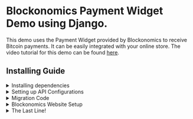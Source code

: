 # Blockonomics Payment Widget Demo using Django.

This demo uses the Payment Widget provided by Blockonomics to receive Bitcoin payments. It can be easily integrated with your online store. The video tutorial for this demo can be found [here](//link).

## Installing Guide

<details>
<summary> Installing dependencies </summary>

* Create a virtual environment using python `python3 -m venv env`
* Activate the virtual environment `source env/bin/activate`
* Install the requirements `pip install -r requirements.txt`

</details>

<details>
<summary> Setting up API Configurations </summary>

* Place your Blockonomics API Key in the `API_KEY` field in the settings.py of NewsPayWall folder, found [here](https://github.com/#L44)

</details>

<details>
<summary> Migration Code </summary>

* `python manage.py migrate`

</details>

<details>
<summary> Blockonomics Website Setup </summary>

* Create your [Blockonomics payment widge](https://www.blockonomics.co/merchants#/buttons?products). Get the UUID of the product and paste in the premium_news.html page, found [here](https://github.com/blockonomics/Blockonomics_Payment_Button_Demo/blob/main/resources/views/home.blade.php#L44). 
* Go to `OPTIONS` in the PAYMENT BUTTONS/URL tab on [merchants page](https://www.blockonomics.co/merchants). You need to setup the `ORDER HOOK URL` and `Redirection URL`.
* To test the code locally, follow instructions from [this](https://www.youtube.com/watch?v=6Ydk32avIgo) video and make sure to place the `<domain>/payment-webhook` as your order hook url and `<domain>/dashboard` as redirection url. Here `<domain>` is the domain you get from reverse proxy (Ngrok/localtunnel).
* Make sure to save your changes!

</details>

<details>
<summary> The Last Line! </summary>

* `python manage.py runserver`

<p> Now you are all set to locally run the demo! </p>

</details>